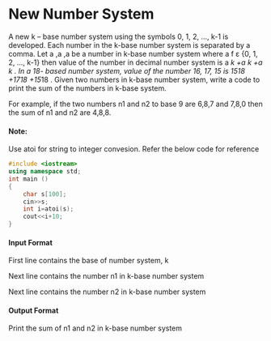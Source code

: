 # New Number System

A new k – base number system using the symbols 0, 1, 2, ..., k-1 is developed.
Each number in the k-base number system is separated by a comma. Let
a ,a ,a be a number in k-base number system where a f ε {0, 1, 2, ..., k-1} then
value of the number in decimal number system is a *k +a *k +a *k . In a 18-
based number system, value of the number 16, 17, 15 is 15*18 +17*18 +15*18 .
Given two numbers in k-base number system, write a code to print the sum of
the numbers in k-base system.

For example, if the two numbers n1 and n2 to base 9 are 6,8,7 and 7,8,0 then
the sum of n1 and n2 are 4,8,8.

#### Note:

Use atoi for string to integer convesion. Refer the below code for reference

```cpp
#include <iostream>
using namespace std;
int main ()
{
    char s[100];
    cin>>s;
    int i=atoi(s);
    cout<<i+10;
}
```

#### Input Format

First line contains the base of number system, k

Next line contains the number n1 in k-base number system

Next line contains the number n2 in k-base number system

#### Output Format

Print the sum of n1 and n2 in k-base number system